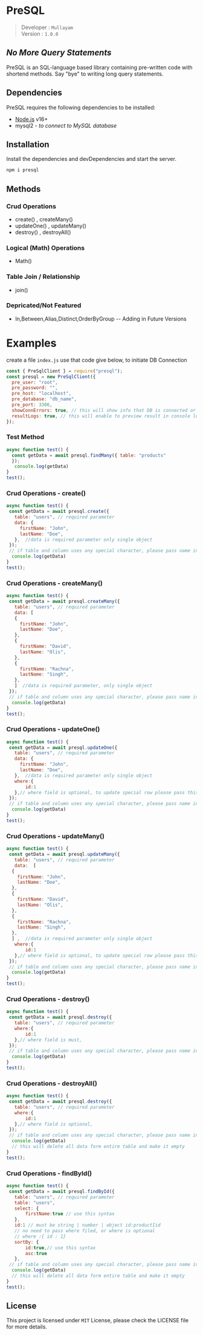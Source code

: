 # PreSQL
> Developer : `Mullayam`<br>
> Version : `1.0.0`

## _No More Query Statements_

PreSQL is an SQL-language based library containing pre-written code with shortend methods. Say "bye" to writing long query statements.

## Dependencies

PreSQL requires the following dependencies to be installed:

-   [Node.js](https://nodejs.org/) v16+
-   mysql2 - _to connect to MySQL database_

## Installation

Install the dependencies and devDependencies and start the server.
```sh
npm i presql
```
## Methods

### Crud Operations

- create() , createMany() 
- updateOne() , updateMany()
- destroy() , destroyAll()

### Logical (Math) Operations
- Math()
### Table Join / Relationship
- join()
 ### Depricated/Not Featured 
- In,Between,Alias,Distinct,OrderByGroup -- Adding in Future Versions
# Examples

 create a file `index.js`  use that code give below, to initiate DB Connection
``` js
const { PreSqlClient } = require("presql");
const presql = new PreSqlClient({
  pre_user: "root",
  pre_password: "",
  pre_host: "localhost",
  pre_database: "db_name",
  pre_port: 3306,
  showConnErrors: true, // this will show info that DB is connected or not , by default is false
  resultLogs: true, // this will enable to preview result in console log , by default is false
});

```
###  Test Method 
``` javascript
async function test() {
  const getData = await presql.findMany({ table: "products"
  });
   console.log(getData)
}
test();
```
 ###  Crud Operations - create()
 ``` javascript
async function test() {
  const getData = await presql.create({
    table: "users", // required parameter
    data: {
      firstName: "John",
      lastName: "Doe",
    },  //data is required parameter only single object
  });
  // if table and column uses any special character, please pass name in cammelCase e.g first_name to firstName
   console.log(getData)
}
test();
```
###  Crud Operations - createMany()
 ``` javascript
async function test() {
  const getData = await presql.createMany({
    table: "users", // required parameter
    data: [
    {
      firstName: "John",
      lastName: "Doe",
    },
    {
      firstName: "David",
      lastName: "Olis",
    },
    {
      firstName: "Rachna",
      lastName: "Singh",
    },
    ]  //data is required parameter, only single object
  });
  // if table and column uses any special character, please pass name in cammelCase e.g first_name to firstName
   console.log(getData)
}
test();
```
 ###  Crud Operations - updateOne()
 ``` javascript
async function test() {
  const getData = await presql.updateOne({
    table: "users", // required parameter
    data: {
      firstName: "John",
      lastName: "Doe",
    },  //data is required parameter only single object
    where:{
        id:1
    },// where field is optional, to update special row please pass this field
  });
  // if table and column uses any special character, please pass name in cammelCase e.g first_name to firstName
   console.log(getData)
}
test();
```
###  Crud Operations - updateMany()
 ``` javascript
async function test() {
  const getData = await presql.updateMany({
    table: "users", // required parameter
    data:  [
   {
     firstName: "John",
     lastName: "Doe",
   },
   {
     firstName: "David",
     lastName: "Olis",
   },
   {
     firstName: "Rachna",
     lastName: "Singh",
   },
   ] ,  //data is required parameter only single object
    where:{
        id:1
    },// where field is optional, to update special row please pass this field
  });
  // if table and column uses any special character, please pass name in cammelCase e.g first_name to firstName
   console.log(getData)
}
test();
```
 ###  Crud Operations - destroy()
 ``` javascript
async function test() {
  const getData = await presql.destroy({
    table: "users", // required parameter
    where:{
        id:1
    },// where field is must, 
  });
  // if table and column uses any special character, please pass name in cammelCase e.g first_name to firstName
   console.log(getData)
}
test();
```
 ###  Crud Operations - destroyAll()
 ``` javascript
async function test() {
  const getData = await presql.destroy({
    table: "users", // required parameter
    where:{
        id:1
    },// where field is optional, 
  });
  // if table and column uses any special character, please pass name in cammelCase e.g first_name to firstName
   console.log(getData)
   // this will delete all data form entire table and make it empty
}
test();
```
 ###  Crud Operations - findById()
 ``` javascript
async function test() {
  const getData = await presql.findById({
    table: "users", // required parameter
    table: "users",
    select: {
        firstName:true // use this syntax
    },
    id:1 // must be string | number | object id:productIid
    // no need to pass where filed, or where is optional
    // where :{ id : 1}
    sortBy: {
        id:true,// use this syntax
        asc:true
    },
  // if table and column uses any special character, please pass name in cammelCase e.g first_name to firstName
   console.log(getData)
   // this will delete all data form entire table and make it empty
}
test();
```

## License
This project is licensed under `MIT` License, please check the LICENSE file for more details.
